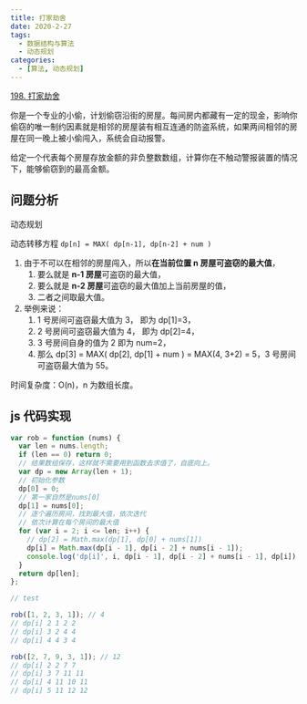 ```yaml
---
title: 打家劫舍
date: 2020-2-27
tags:
  - 数据结构与算法
  - 动态规划
categories:
  - [算法, 动态规划]
---
```


[198. 打家劫舍](https://leetcode-cn.com/problems/house-robber/)

你是一个专业的小偷，计划偷窃沿街的房屋。每间房内都藏有一定的现金，影响你偷窃的唯一制约因素就是相邻的房屋装有相互连通的防盗系统，如果两间相邻的房屋在同一晚上被小偷闯入，系统会自动报警。

给定一个代表每个房屋存放金额的非负整数数组，计算你在不触动警报装置的情况下，能够偷窃到的最高金额。

## 问题分析

动态规划

动态转移方程 `dp[n] = MAX( dp[n-1], dp[n-2] + num )`

1. 由于不可以在相邻的房屋闯入，所以**在当前位置 n 房屋可盗窃的最大值**，
   1. 要么就是 **n-1 房屋**可盗窃的最大值，
   2. 要么就是 **n-2 房屋**可盗窃的最大值加上当前房屋的值，
   3. 二者之间取最大值。
2. 举例来说：
   1. 1 号房间可盗窃最大值为 3， 即为 dp[1]=3，
   2. 2 号房间可盗窃最大值为 4， 即为 dp[2]=4，
   3. 3 号房间自身的值为 2 即为 num=2，
   4. 那么 dp[3] = MAX( dp[2], dp[1] + num ) = MAX(4, 3+2) = 5，3 号房间可盗窃最大值为 55。

时间复杂度：O(n)，n 为数组长度。

## js 代码实现

```js
var rob = function (nums) {
  var len = nums.length;
  if (len == 0) return 0;
  // 结果数组保存，这样就不需要用到函数去求值了，自底向上。
  var dp = new Array(len + 1);
  // 初始化参数
  dp[0] = 0;
  // 第一家自然是nums[0]
  dp[1] = nums[0];
  // 逐个遍历房间，找到最大值，依次迭代
  // 依次计算在每个房间的最大值
  for (var i = 2; i <= len; i++) {
    // dp[2] = Math.max(dp[1], dp[0] + nums[1])
    dp[i] = Math.max(dp[i - 1], dp[i - 2] + nums[i - 1]);
    console.log('dp[i]', i, dp[i - 1], dp[i - 2] + nums[i - 1], dp[i]);
  }
  return dp[len];
};

// test

rob([1, 2, 3, 1]); // 4
// dp[i] 2 1 2 2
// dp[i] 3 2 4 4
// dp[i] 4 4 3 4

rob([2, 7, 9, 3, 1]); // 12
// dp[i] 2 2 7 7
// dp[i] 3 7 11 11
// dp[i] 4 11 10 11
// dp[i] 5 11 12 12
```
